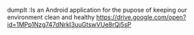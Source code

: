    dumpIt :Is an Android application for the pupose of keeping our environment clean and healthy
https://drive.google.com/open?id=1MPp1Nzg747dNrkI3uuGtswVUe8rQj5sP
